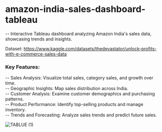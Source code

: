 # amazon-india-sales-dashboard-tableau
-- Interactive Tableau dashboard analyzing Amazon India's sales data, showcasing trends and insights.

Dataset: https://www.kaggle.com/datasets/thedevastator/unlock-profits-with-e-commerce-sales-data


### Key Features:

-- Sales Analysis: Visualize total sales, category sales, and growth over time.\
-- Geographic Insights: Map sales distribution across India.\
-- Customer Analysis: Examine customer demographics and purchasing patterns.\
-- Product Performance: Identify top-selling products and manage inventory.\
-- Trends and Forecasting: Analyze sales trends and predict future sales.




![TABLUE (1)](https://github.com/anuragpras/amazon-india-sales-dashboard-tableau/assets/123822254/6246110f-986b-4aff-902f-0574bad25321)
